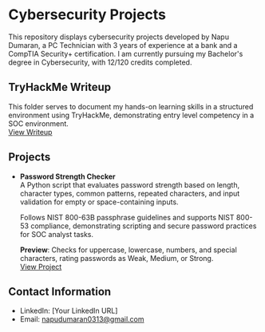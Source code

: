# Cybersecurity Projects

This repository displays cybersecurity projects developed by Napu Dumaran, a PC Technician with 3 years of experience at a bank and a CompTIA Security+ certification. I am currently pursuing my Bachelor's degree in Cybersecurity, with 12/120 credits completed.

## TryHackMe Writeup  
  This folder serves to document my hands-on learning skills in a structured environment using TryHackMe, demonstrating entry level competency in a SOC environment.  
  [View Writeup](/TryHackMe_Writeup)


## Projects

- **Password Strength Checker**  
  A Python script that evaluates password strength based on length, character types, common patterns, repeated characters, and input validation for empty or space-containing inputs.
  
  Follows NIST 800-63B passphrase guidelines and supports NIST 800-53 compliance, demonstrating scripting and secure password practices for SOC analyst tasks.
  
  **Preview**: Checks for uppercase, lowercase, numbers, and special characters, rating passwords as Weak, Medium, or Strong.   
  [View Project](/password_checker.py)

## Contact Information

- LinkedIn: [Your LinkedIn URL]
- Email: napudumaran0313@gmail.com
